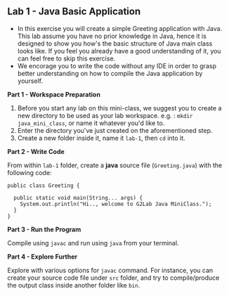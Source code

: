 ## Lab 1 - Java Basic Application

- In this exercise you will create a simple Greeting application with Java. This lab assume you have no prior knowledge in Java, hence it is designed to show you how's the basic structure of Java main class looks like.  If you feel you already have a good understanding of it, you can feel free to skip this exercise.
- We encorage you to write the code without any IDE in order to grasp better understanding on how to compile the Java application by yourself.

**Part 1 - Workspace Preparation**

1. Before you start any lab on this mini-class, we suggest you to create a new directory to be used as your lab workspace. e.g. : `mkdir java_mini_class`, or name it whatever you'd like to.
2. Enter the directory you've just created on the aforementioned step. 
3. Create a new folder inside it, name it `lab-1`, then `cd` into it.


**Part 2 - Write Code**

From within `lab-1` folder, create a **java** source file (`Greeting.java`) with the following code:

```
public class Greeting {

  public static void main(String... args) {
    System.out.println("Hi.., welcome to G2Lab Java MiniClass.");
  }
}
```
  
**Part 3 - Run the Program**
 
Compile using `javac` and run using `java` from your terminal. 

**Part 4 - Explore Further**

Explore with various options for `javac` command. For instance, you can create your source code file under `src` folder, and try to compile/produce the output class inside another folder like `bin`.
